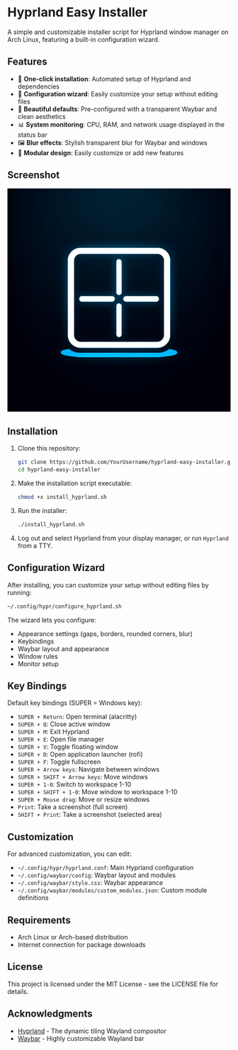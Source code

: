 # Hyprland Easy Installer

A simple and customizable installer script for Hyprland window manager on Arch Linux, featuring a built-in configuration wizard.

## Features

- 🚀 **One-click installation**: Automated setup of Hyprland and dependencies
- 🔧 **Configuration wizard**: Easily customize your setup without editing files 
- 🎨 **Beautiful defaults**: Pre-configured with a transparent Waybar and clean aesthetics
- 📊 **System monitoring**: CPU, RAM, and network usage displayed in the status bar
- 🖼️ **Blur effects**: Stylish transparent blur for Waybar and windows
- 🧩 **Modular design**: Easily customize or add new features

## Screenshot

![Hyprland Screenshot](generated-icon.png)

## Installation

1. Clone this repository:
   ```bash
   git clone https://github.com/YourUsername/hyprland-easy-installer.git
   cd hyprland-easy-installer
   ```

2. Make the installation script executable:
   ```bash
   chmod +x install_hyprland.sh
   ```

3. Run the installer:
   ```bash
   ./install_hyprland.sh
   ```

4. Log out and select Hyprland from your display manager, or run `Hyprland` from a TTY.

## Configuration Wizard

After installing, you can customize your setup without editing files by running:

```bash
~/.config/hypr/configure_hyprland.sh
```

The wizard lets you configure:

- Appearance settings (gaps, borders, rounded corners, blur)
- Keybindings
- Waybar layout and appearance
- Window rules
- Monitor setup

## Key Bindings

Default key bindings (SUPER = Windows key):

- `SUPER + Return`: Open terminal (alacritty)
- `SUPER + Q`: Close active window
- `SUPER + M`: Exit Hyprland
- `SUPER + E`: Open file manager
- `SUPER + V`: Toggle floating window
- `SUPER + D`: Open application launcher (rofi)
- `SUPER + F`: Toggle fullscreen
- `SUPER + Arrow keys`: Navigate between windows
- `SUPER + SHIFT + Arrow keys`: Move windows
- `SUPER + 1-0`: Switch to workspace 1-10
- `SUPER + SHIFT + 1-0`: Move window to workspace 1-10
- `SUPER + Mouse drag`: Move or resize windows
- `Print`: Take a screenshot (full screen)
- `SHIFT + Print`: Take a screenshot (selected area)

## Customization

For advanced customization, you can edit:

- `~/.config/hypr/hyprland.conf`: Main Hyprland configuration
- `~/.config/waybar/config`: Waybar layout and modules
- `~/.config/waybar/style.css`: Waybar appearance
- `~/.config/waybar/modules/custom_modules.json`: Custom module definitions

## Requirements

- Arch Linux or Arch-based distribution
- Internet connection for package downloads

## License

This project is licensed under the MIT License - see the LICENSE file for details.

## Acknowledgments

- [Hyprland](https://hyprland.org/) - The dynamic tiling Wayland compositor
- [Waybar](https://github.com/Alexays/Waybar) - Highly customizable Wayland bar